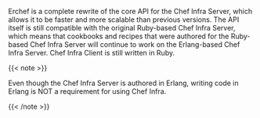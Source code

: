 Erchef is a complete rewrite of the core API for the Chef Infra Server,
which allows it to be faster and more scalable than previous versions.
The API itself is still compatible with the original Ruby-based Chef
Infra Server, which means that cookbooks and recipes that were authored
for the Ruby-based Chef Infra Server will continue to work on the
Erlang-based Chef Infra Server. Chef Infra Client is still written in
Ruby.

{{< note >}}

Even though the Chef Infra Server is authored in Erlang, writing code in
Erlang is NOT a requirement for using Chef Infra.

{{< /note >}}
